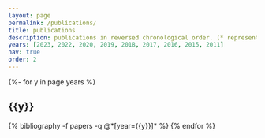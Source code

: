```yaml
---
layout: page
permalink: /publications/
title: publications
description: publications in reversed chronological order. (* represents equal contributions) #generated by jekyll-scholar.
years: [2023, 2022, 2020, 2019, 2018, 2017, 2016, 2015, 2011]
nav: true
order: 2
---
```

<!-- _pages/publications.md -->
<div class="publications">

{%- for y in page.years %}
  <h2 class="year">{{y}}</h2>
  {% bibliography -f papers -q @*[year={{y}}]* %}
{% endfor %}

</div>
